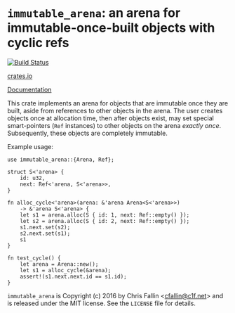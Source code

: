 `immutable_arena`: an arena for immutable-once-built objects with cyclic refs
=============================================================================

[![Build Status](https://travis-ci.org/cfallin/rust-immutable-arena.svg?branch=master)](https://travis-ci.org/cfallin/rust-immutable-arena)

[crates.io](https://crates.io/crates/immutable_arena/)

[Documentation](https://cfallin.github.io/rust-immutable-arena/immutable_arena/)

This crate implements an arena for objects that are immutable once they are
built, aside from references to other objects in the arena. The user creates
objects once at allocation time, then after objects exist, may set special
smart-pointers (`Ref` instances) to other objects on the arena *exactly once*.
Subsequently, these objects are completely immutable.

Example usage:

```
use immutable_arena::{Arena, Ref};

struct S<'arena> {
    id: u32,
    next: Ref<'arena, S<'arena>>,
}

fn alloc_cycle<'arena>(arena: &'arena Arena<S<'arena>>)
    -> &'arena S<'arena> {
    let s1 = arena.alloc(S { id: 1, next: Ref::empty() });
    let s2 = arena.alloc(S { id: 2, next: Ref::empty() });
    s1.next.set(s2);
    s2.next.set(s1);
    s1
}

fn test_cycle() {
    let arena = Arena::new();
    let s1 = alloc_cycle(&arena);
    assert!(s1.next.next.id == s1.id);
}
```

`immutable_arena` is Copyright (c) 2016 by Chris Fallin &lt;cfallin@c1f.net&gt;
and is released under the MIT license. See the `LICENSE` file for details.
